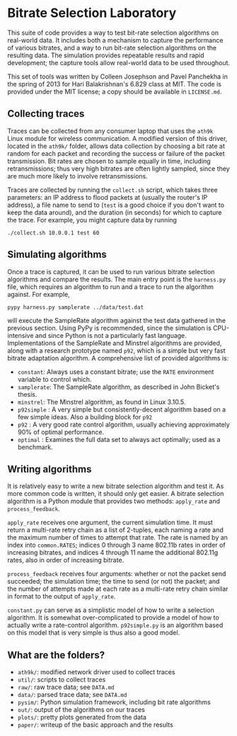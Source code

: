 <!-- -*- mode: markdown -*- -->

Bitrate Selection Laboratory
============================

This suite of code provides a way to test bit-rate selection algorithms on real-world data.  It includes both a mechanism to capture the performance of various bitrates, and a way to run bit-rate selection algorithms on the resulting data.  The simulation provides repeatable results and rapid development; the capture tools allow real-world data to be used throughout.

This set of tools was written by Colleen Josephson and Pavel Panchekha in the spring of 2013 for Hari Balakrishnan's 6.829 class at MIT.  The code is provided under the MIT license; a copy should be available in `LICENSE.md`.

Collecting traces
-----------------

Traces can be collected from any consumer laptop that uses the `ath9k` Linux module for wireless communication.  A modified version of this driver, located in the `ath9k/` folder, allows data collection by choosing a bit rate at random for each packet and recording the success or failure of the packet transmission.  Bit rates are chosen to sample equally in time, including retransmissions; thus very high bitrates are often lightly sampled, since they are much more likely to involve retransmissions.

Traces are collected by running the `collect.sh` script, which takes three parameters: an IP address to flood packets at (usually the router's IP address), a file name to send to (`test` is a good choice if you don't want to keep the data around), and the duration (in seconds) for which to capture the trace. For example, you might capture data by running

    ./collect.sh 10.0.0.1 test 60

Simulating algorithms
---------------------

Once a trace is captured, it can be used to run various bitrate selection algorithms and compare the results.  The main entry point is the `harness.py` file, which requires an algorithm to run and a trace to run the algorithm against.  For example,

    pypy harness.py samplerate ../data/test.dat

will execute the SampleRate algorithm against the test data gathered in the previous section.  Using PyPy is recommended, since the simulation is CPU-intensive and since Python is not a particularly fast language.  Implementations of the SampleRate and Minstrel algorithms are provided, along with a research prototype named `p92`, which is a simple but very fast bitrate adaptation algorithm.  A comprehensive list of provided algorithms is:

 + `constant`: Always uses a constant bitrate; use the `RATE` environment variable to control which.
 + `samplerate`: The SampleRate algorithm, as described in John Bicket's thesis.
 + `minstrel`: The Minstrel algorithm, as found in Linux 3.10.5.
 + `p92simple` : A very simple but consistently-decent algorithm based on a few simple ideas.  Also a building block for `p92`
 + `p92` : A very good rate control algorithm, usually achieving approximately 90% of optimal performance.
 + `optimal` : Examines the full data set to always act optimally; used as a benchmark.

Writing algorithms
------------------

It is relatively easy to write a new bitrate selection algorithm and test it.  As more common code is written, it should only get easier.  A bitrate selection algorithm is a Python module that provides two methods: `apply_rate` and `process_feedback`.

`apply_rate` receives one argument, the current simulation time.  It must return a multi-rate retry chain as a list of 2-tuples, each naming a rate and the maximum number of times to attempt that rate.  The rate is named by an index into `common.RATES`; indices 0 through 3 name 802.11b rates in order of increasing bitrates, and indices 4 through 11 name the additional 802.11g rates, also in order of increasing bitrate.

`process_feedback` receives four arguments: whether or not the packet send succeeded; the simulation time; the time to send (or not) the packet; and the number of attempts made at each rate as a multi-rate retry chain similar in format to the output of `apply_rate`.

`constant.py` can serve as a simplistic model of how to write a selection algorithm.  It is somewhat over-complicated to provide a model of how to actually write a rate-control algorithm.  `p92simple.py` is an algorithm based on this model that is very simple is thus also a good model.

What are the folders?
---------------------

 + `ath9k/`: modified network driver used to collect traces
 + `util/`: scripts to collect traces
 + `raw/`: raw trace data; see `DATA.md`
 + `data/`: parsed trace data; see `DATA.md`
 + `pysim/`: Python simulation framework, including bit rate algorithms
 + `out/`: output of the algorithms on our traces
 + `plots/`: pretty plots generated from the data
 + `paper/`: writeup of the basic approach and the results
